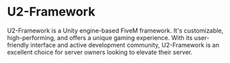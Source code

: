 # U2-Framework
U2-Framework is a Unity engine-based FiveM framework. It's customizable, high-performing, and offers a unique gaming experience. With its user-friendly interface and active development community, U2-Framework is an excellent choice for server owners looking to elevate their server.
